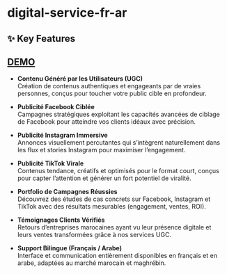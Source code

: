# digital-service-fr-ar
## ✨ Key Features
## [DEMO](https://ugc-design.github.io/digital-service-fr-ar)
- **Contenu Généré par les Utilisateurs (UGC)**  
  Création de contenus authentiques et engageants par de vraies personnes, conçus pour toucher votre public cible en profondeur.

- **Publicité Facebook Ciblée**  
  Campagnes stratégiques exploitant les capacités avancées de ciblage de Facebook pour atteindre vos clients idéaux avec précision.

- **Publicité Instagram Immersive**  
  Annonces visuellement percutantes qui s’intègrent naturellement dans les flux et stories Instagram pour maximiser l’engagement.

- **Publicité TikTok Virale**  
  Contenus tendance, créatifs et optimisés pour le format court, conçus pour capter l’attention et générer un fort potentiel de viralité.

- **Portfolio de Campagnes Réussies**  
  Découvrez des études de cas concrets sur Facebook, Instagram et TikTok avec des résultats mesurables (engagement, ventes, ROI).

- **Témoignages Clients Vérifiés**  
  Retours d’entreprises marocaines ayant vu leur présence digitale et leurs ventes transformées grâce à nos services UGC.

- **Support Bilingue (Français / Arabe)**  
  Interface et communication entièrement disponibles en français et en arabe, adaptées au marché marocain et maghrébin.
